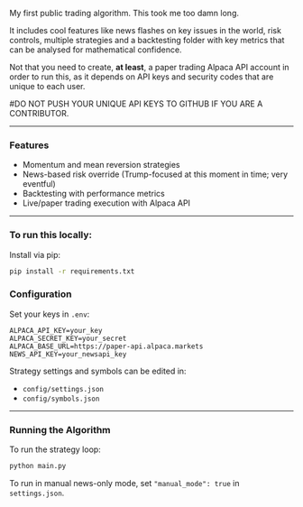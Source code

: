 My first public trading algorithm. This took me too damn long. 

It includes cool features like news flashes on key issues in the world, risk controls, multiple strategies and a backtesting folder with key metrics that can be analysed for mathematical confidence. 

Not that you need to create, **at least**, a paper trading Alpaca API account in order to run this, as it depends on API keys and security codes that are unique to each user. 

#DO NOT PUSH YOUR UNIQUE API KEYS TO GITHUB IF YOU ARE A CONTRIBUTOR.

---

### Features

- Momentum and mean reversion strategies
- News-based risk override (Trump-focused at this moment in time; very eventful)
- Backtesting with performance metrics
- Live/paper trading execution with Alpaca API

---

### To run this locally:

Install via pip:

```bash
pip install -r requirements.txt
```

### Configuration

Set your keys in `.env`:

```
ALPACA_API_KEY=your_key
ALPACA_SECRET_KEY=your_secret
ALPACA_BASE_URL=https://paper-api.alpaca.markets
NEWS_API_KEY=your_newsapi_key
```

Strategy settings and symbols can be edited in:

- `config/settings.json`
- `config/symbols.json`

---

### Running the Algorithm

To run the strategy loop:

```bash
python main.py
```

To run in manual news-only mode, set `"manual_mode": true` in `settings.json`.
